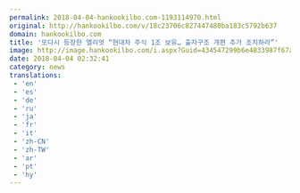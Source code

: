 ```yaml
---
permalink: 2018-04-04-hankookilbo.com-1193114970.html
original: http://hankookilbo.com/v/18c23706c827447480ba183c5792b637
domain: hankookilbo.com
title: '또다시 등장한 엘리엇 “현대차 주식 1조 보유… 출자구조 개편 추가 조치하라”'
image: http://image.hankookilbo.com/i.aspx?Guid=434547299b6e4833987f67aaf3a5a4ae&Month=201802&size=980
date: 2018-04-04 02:32:41
category: news
translations: 
 - 'en'
 - 'es'
 - 'de'
 - 'ru'
 - 'ja'
 - 'fr'
 - 'it'
 - 'zh-CN'
 - 'zh-TW'
 - 'ar'
 - 'pt'
 - 'hy'
---
```


